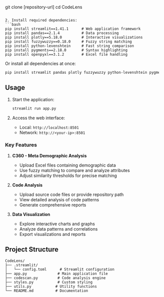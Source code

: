 git clone [repository-url]
   cd CodeLens
   ```

2. Install required dependencies:
   ```bash
   pip install streamlit==1.41.1      # Web application framework
   pip install pandas==2.1.4          # Data processing
   pip install plotly==5.18.0         # Interactive visualizations
   pip install fuzzywuzzy==0.18.0     # Fuzzy string matching
   pip install python-levenshtein     # Fast string comparison
   pip install pygments==2.18.0       # Syntax highlighting
   pip install openpyxl==3.1.2        # Excel file handling
   ```

   Or install all dependencies at once:
   ```bash
   pip install streamlit pandas plotly fuzzywuzzy python-levenshtein pygments openpyxl
   ```

## Usage

1. Start the application:
   ```bash
   streamlit run app.py
   ```

2. Access the web interface:
   - Local: `http://localhost:8501`
   - Network: `http://<your-ip>:8501`

### Key Features

1. **C360 - Meta Demographic Analysis**
   - Upload Excel files containing demographic data
   - Use fuzzy matching to compare and analyze attributes
   - Adjust similarity thresholds for precise matching

2. **Code Analysis**
   - Upload source code files or provide repository path
   - View detailed analysis of code patterns
   - Generate comprehensive reports

3. **Data Visualization**
   - Explore interactive charts and graphs
   - Analyze data patterns and correlations
   - Export visualizations and reports

## Project Structure
```
CodeLens/
├── .streamlit/
│   └── config.toml      # Streamlit configuration
├── app.py              # Main application file
├── codescan.py         # Code analysis engine
├── styles.py           # Custom styling
├── utils.py           # Utility functions
└── README.md          # Documentation
